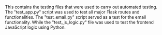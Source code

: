 This contains the testing files that were used to carry out automated testing. The "test_app.py" script was used to test all major Flask routes and functionalities. The "test_email.py" script served as a test for the email functionality. While the "test_js_logic.py" file was used to test the frontend JavaScript logic using Python.
